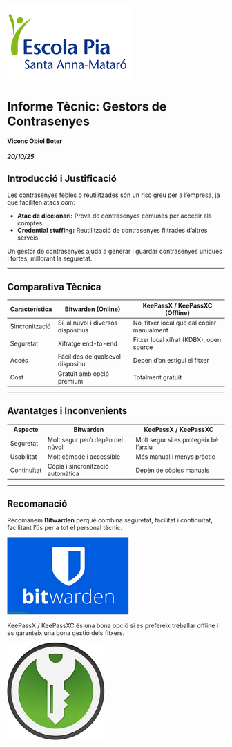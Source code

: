 
![logo de la escola](IMG/logo.png)
# Informe Tècnic: Gestors de Contrasenyes 
#### Vicenç Obiol Boter 
##### 20/10/25


















## Introducció i Justificació

Les contrasenyes febles o reutilitzades són un risc greu per a l’empresa, ja que faciliten atacs com:

- **Atac de diccionari:** Prova de contrasenyes comunes per accedir als comptes.
- **Credential stuffing:** Reutilització de contrasenyes filtrades d’altres serveis.

Un gestor de contrasenyes ajuda a generar i guardar contrasenyes úniques i fortes, millorant la seguretat.

---

## Comparativa Tècnica

| Característica          | Bitwarden (Online)                      | KeePassX / KeePassXC (Offline)              |
|------------------------|---------------------------------------|---------------------------------------------|
| Sincronització          | Sí, al núvol i diversos dispositius   | No, fitxer local que cal copiar manualment  |
| Seguretat              | Xifratge end-to-end                    | Fitxer local xifrat (KDBX), open source     |
| Accés                  | Fàcil des de qualsevol dispositiu      | Depèn d’on estigui el fitxer                 |
| Cost                   | Gratuït amb opció premium              | Totalment gratuït                            |

---

## Avantatges i Inconvenients

| Aspecte        | Bitwarden                   | KeePassX / KeePassXC          |
|----------------|-----------------------------|------------------------------|
| Seguretat      | Molt segur però depèn del núvol | Molt segur si es protegeix bé l’arxiu  |
| Usabilitat     | Molt còmode i accessible    | Més manual i menys pràctic    |
| Continuïtat    | Còpia i sincronització automàtica | Depèn de còpies manuals       |

---

## Recomanació

Recomanem **Bitwarden** perquè combina seguretat, facilitat i continuïtat, facilitant l’ús per a tot el personal tècnic.

 ![ lotip de Bitwarden](IMG/logoinforme3.png)

KeePassX / KeePassXC és una bona opció si es prefereix treballar offline i es garanteix una bona gestió dels fitxers.

![ lotip de KeePassX / KeePassXC ](IMG/logoinforme2.jpg)
